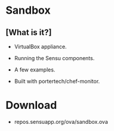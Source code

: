<!SLIDE transition=scrollUp>
# Sandbox

## [What is it?]

<!SLIDE bullets incremental>
* VirtualBox appliance.

* Running the Sensu components.

* A few examples.

* Built with <span class='green'>portertech/chef-monitor</span>.

<!SLIDE bullets>
# Download

* repos.sensuapp.org/ova/sandbox.ova
